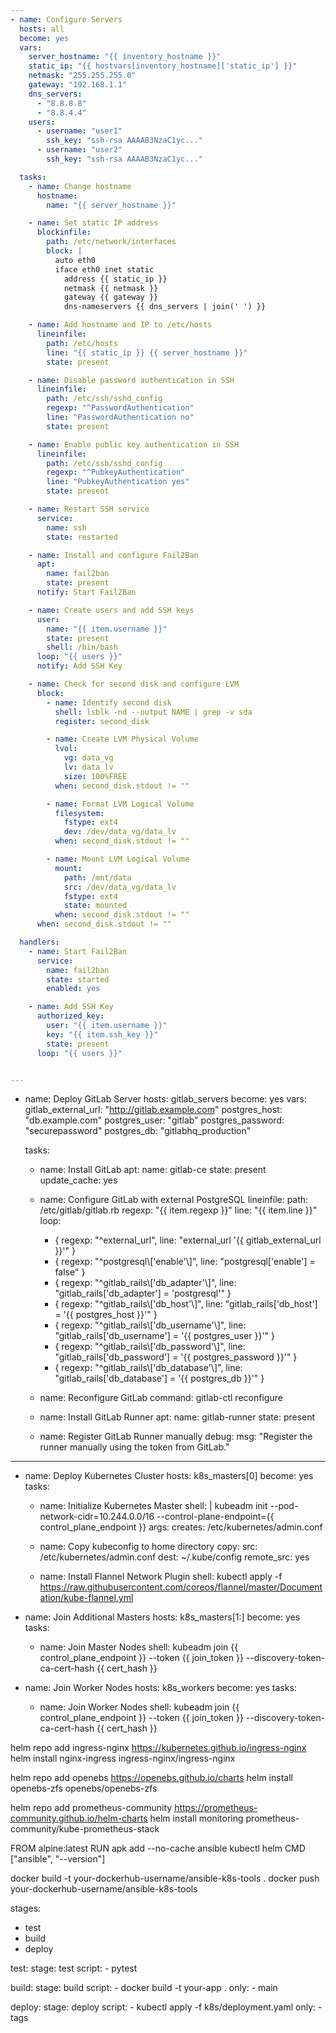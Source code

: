 ```yaml
---
- name: Configure Servers
  hosts: all
  become: yes
  vars:
    server_hostname: "{{ inventory_hostname }}"
    static_ip: "{{ hostvars[inventory_hostname]['static_ip'] }}"
    netmask: "255.255.255.0"
    gateway: "192.168.1.1"
    dns_servers:
      - "8.8.8.8"
      - "8.8.4.4"
    users:
      - username: "user1"
        ssh_key: "ssh-rsa AAAAB3NzaC1yc..."
      - username: "user2"
        ssh_key: "ssh-rsa AAAAB3NzaC1yc..."

  tasks:
    - name: Change hostname
      hostname:
        name: "{{ server_hostname }}"

    - name: Set static IP address
      blockinfile:
        path: /etc/network/interfaces
        block: |
          auto eth0
          iface eth0 inet static
            address {{ static_ip }}
            netmask {{ netmask }}
            gateway {{ gateway }}
            dns-nameservers {{ dns_servers | join(' ') }}

    - name: Add hostname and IP to /etc/hosts
      lineinfile:
        path: /etc/hosts
        line: "{{ static_ip }} {{ server_hostname }}"
        state: present

    - name: Disable password authentication in SSH
      lineinfile:
        path: /etc/ssh/sshd_config
        regexp: "^PasswordAuthentication"
        line: "PasswordAuthentication no"
        state: present

    - name: Enable public key authentication in SSH
      lineinfile:
        path: /etc/ssh/sshd_config
        regexp: "^PubkeyAuthentication"
        line: "PubkeyAuthentication yes"
        state: present

    - name: Restart SSH service
      service:
        name: ssh
        state: restarted

    - name: Install and configure Fail2Ban
      apt:
        name: fail2ban
        state: present
      notify: Start Fail2Ban

    - name: Create users and add SSH keys
      user:
        name: "{{ item.username }}"
        state: present
        shell: /bin/bash
      loop: "{{ users }}"
      notify: Add SSH Key

    - name: Check for second disk and configure LVM
      block:
        - name: Identify second disk
          shell: lsblk -nd --output NAME | grep -v sda
          register: second_disk

        - name: Create LVM Physical Volume
          lvol:
            vg: data_vg
            lv: data_lv
            size: 100%FREE
          when: second_disk.stdout != ""

        - name: Format LVM Logical Volume
          filesystem:
            fstype: ext4
            dev: /dev/data_vg/data_lv
          when: second_disk.stdout != ""

        - name: Mount LVM Logical Volume
          mount:
            path: /mnt/data
            src: /dev/data_vg/data_lv
            fstype: ext4
            state: mounted
          when: second_disk.stdout != ""
      when: second_disk.stdout != ""

  handlers:
    - name: Start Fail2Ban
      service:
        name: fail2ban
        state: started
        enabled: yes

    - name: Add SSH Key
      authorized_key:
        user: "{{ item.username }}"
        key: "{{ item.ssh_key }}"
        state: present
      loop: "{{ users }}"


---
```

- name: Deploy GitLab Server
  hosts: gitlab_servers
  become: yes
  vars:
    gitlab_external_url: "http://gitlab.example.com"
    postgres_host: "db.example.com"
    postgres_user: "gitlab"
    postgres_password: "securepassword"
    postgres_db: "gitlabhq_production"

  tasks:
    - name: Install GitLab
      apt:
        name: gitlab-ce
        state: present
        update_cache: yes

    - name: Configure GitLab with external PostgreSQL
      lineinfile:
        path: /etc/gitlab/gitlab.rb
        regexp: "{{ item.regexp }}"
        line: "{{ item.line }}"
      loop:
        - { regexp: "^external_url", line: "external_url '{{ gitlab_external_url }}'" }
        - { regexp: "^postgresql\\['enable'\\]", line: "postgresql['enable'] = false" }
        - { regexp: "^gitlab_rails\\['db_adapter'\\]", line: "gitlab_rails['db_adapter'] = 'postgresql'" }
        - { regexp: "^gitlab_rails\\['db_host'\\]", line: "gitlab_rails['db_host'] = '{{ postgres_host }}'" }
        - { regexp: "^gitlab_rails\\['db_username'\\]", line: "gitlab_rails['db_username'] = '{{ postgres_user }}'" }
        - { regexp: "^gitlab_rails\\['db_password'\\]", line: "gitlab_rails['db_password'] = '{{ postgres_password }}'" }
        - { regexp: "^gitlab_rails\\['db_database'\\]", line: "gitlab_rails['db_database'] = '{{ postgres_db }}'" }

    - name: Reconfigure GitLab
      command: gitlab-ctl reconfigure

    - name: Install GitLab Runner
      apt:
        name: gitlab-runner
        state: present

    - name: Register GitLab Runner manually
      debug:
        msg: "Register the runner manually using the token from GitLab."


---
- name: Deploy Kubernetes Cluster
  hosts: k8s_masters[0]
  become: yes
  tasks:
    - name: Initialize Kubernetes Master
      shell: |
        kubeadm init --pod-network-cidr=10.244.0.0/16 --control-plane-endpoint={{ control_plane_endpoint }}
      args:
        creates: /etc/kubernetes/admin.conf

    - name: Copy kubeconfig to home directory
      copy:
        src: /etc/kubernetes/admin.conf
        dest: ~/.kube/config
        remote_src: yes

    - name: Install Flannel Network Plugin
      shell: kubectl apply -f https://raw.githubusercontent.com/coreos/flannel/master/Documentation/kube-flannel.yml

- name: Join Additional Masters
  hosts: k8s_masters[1:]
  become: yes
  tasks:
    - name: Join Master Nodes
      shell: kubeadm join {{ control_plane_endpoint }} --token {{ join_token }} --discovery-token-ca-cert-hash {{ cert_hash }}

- name: Join Worker Nodes
  hosts: k8s_workers
  become: yes
  tasks:
    - name: Join Worker Nodes
      shell: kubeadm join {{ control_plane_endpoint }} --token {{ join_token }} --discovery-token-ca-cert-hash {{ cert_hash }}




helm repo add ingress-nginx https://kubernetes.github.io/ingress-nginx
helm install nginx-ingress ingress-nginx/ingress-nginx


helm repo add openebs https://openebs.github.io/charts
helm install openebs-zfs openebs/openebs-zfs


helm repo add prometheus-community https://prometheus-community.github.io/helm-charts
helm install monitoring prometheus-community/kube-prometheus-stack



FROM alpine:latest
RUN apk add --no-cache ansible kubectl helm
CMD ["ansible", "--version"]


docker build -t your-dockerhub-username/ansible-k8s-tools .
docker push your-dockerhub-username/ansible-k8s-tools


stages:
  - test
  - build
  - deploy

test:
  stage: test
  script:
    - pytest

build:
  stage: build
  script:
    - docker build -t your-app .
  only:
    - main

deploy:
  stage: deploy
  script:
    - kubectl apply -f k8s/deployment.yaml
  only:
    - tags



